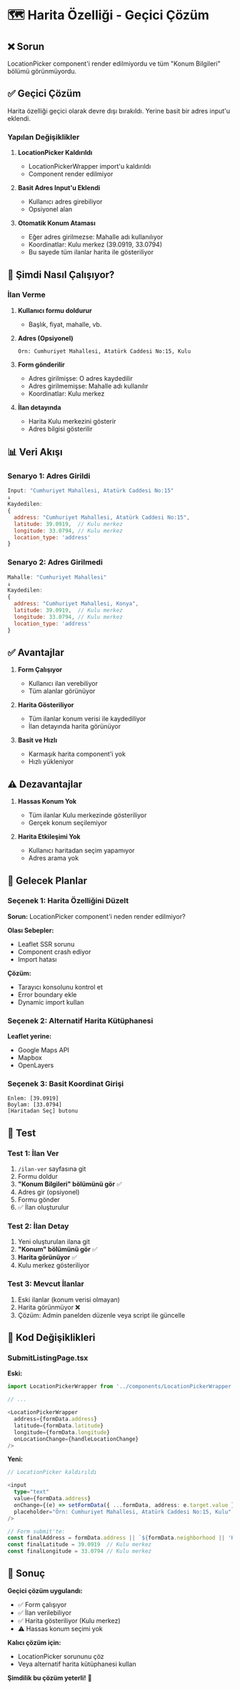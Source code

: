 # 🗺️ Harita Özelliği - Geçici Çözüm

## ❌ Sorun

LocationPicker component'i render edilmiyordu ve tüm "Konum Bilgileri" bölümü görünmüyordu.

## ✅ Geçici Çözüm

Harita özelliği geçici olarak devre dışı bırakıldı. Yerine basit bir adres input'u eklendi.

### Yapılan Değişiklikler

1. **LocationPicker Kaldırıldı**
   - LocationPickerWrapper import'u kaldırıldı
   - Component render edilmiyor

2. **Basit Adres Input'u Eklendi**
   - Kullanıcı adres girebiliyor
   - Opsiyonel alan

3. **Otomatik Konum Ataması**
   - Eğer adres girilmezse: Mahalle adı kullanılıyor
   - Koordinatlar: Kulu merkez (39.0919, 33.0794)
   - Bu sayede tüm ilanlar harita ile gösteriliyor

## 🎯 Şimdi Nasıl Çalışıyor?

### İlan Verme

1. **Kullanıcı formu doldurur**
   - Başlık, fiyat, mahalle, vb.

2. **Adres (Opsiyonel)**
   ```
   Örn: Cumhuriyet Mahallesi, Atatürk Caddesi No:15, Kulu
   ```

3. **Form gönderilir**
   - Adres girilmişse: O adres kaydedilir
   - Adres girilmemişse: Mahalle adı kullanılır
   - Koordinatlar: Kulu merkez

4. **İlan detayında**
   - Harita Kulu merkezini gösterir
   - Adres bilgisi gösterilir

## 📊 Veri Akışı

### Senaryo 1: Adres Girildi
```javascript
Input: "Cumhuriyet Mahallesi, Atatürk Caddesi No:15"
↓
Kaydedilen:
{
  address: "Cumhuriyet Mahallesi, Atatürk Caddesi No:15",
  latitude: 39.0919,  // Kulu merkez
  longitude: 33.0794, // Kulu merkez
  location_type: 'address'
}
```

### Senaryo 2: Adres Girilmedi
```javascript
Mahalle: "Cumhuriyet Mahallesi"
↓
Kaydedilen:
{
  address: "Cumhuriyet Mahallesi, Konya",
  latitude: 39.0919,  // Kulu merkez
  longitude: 33.0794, // Kulu merkez
  location_type: 'address'
}
```

## ✅ Avantajlar

1. **Form Çalışıyor**
   - Kullanıcı ilan verebiliyor
   - Tüm alanlar görünüyor

2. **Harita Gösteriliyor**
   - Tüm ilanlar konum verisi ile kaydediliyor
   - İlan detayında harita görünüyor

3. **Basit ve Hızlı**
   - Karmaşık harita component'i yok
   - Hızlı yükleniyor

## ⚠️ Dezavantajlar

1. **Hassas Konum Yok**
   - Tüm ilanlar Kulu merkezinde gösteriliyor
   - Gerçek konum seçilemiyor

2. **Harita Etkileşimi Yok**
   - Kullanıcı haritadan seçim yapamıyor
   - Adres arama yok

## 🔮 Gelecek Planlar

### Seçenek 1: Harita Özelliğini Düzelt

**Sorun:** LocationPicker component'i neden render edilmiyor?

**Olası Sebepler:**
- Leaflet SSR sorunu
- Component crash ediyor
- Import hatası

**Çözüm:**
- Tarayıcı konsolunu kontrol et
- Error boundary ekle
- Dynamic import kullan

### Seçenek 2: Alternatif Harita Kütüphanesi

**Leaflet yerine:**
- Google Maps API
- Mapbox
- OpenLayers

### Seçenek 3: Basit Koordinat Girişi

```
Enlem: [39.0919]
Boylam: [33.0794]
[Haritadan Seç] butonu
```

## 🧪 Test

### Test 1: İlan Ver

1. `/ilan-ver` sayfasına git
2. Formu doldur
3. **"Konum Bilgileri" bölümünü gör** ✅
4. Adres gir (opsiyonel)
5. Formu gönder
6. ✅ İlan oluşturulur

### Test 2: İlan Detay

1. Yeni oluşturulan ilana git
2. **"Konum" bölümünü gör** ✅
3. **Harita görünüyor** ✅
4. Kulu merkez gösteriliyor

### Test 3: Mevcut İlanlar

1. Eski ilanlar (konum verisi olmayan)
2. Harita görünmüyor ❌
3. Çözüm: Admin panelden düzenle veya script ile güncelle

## 📝 Kod Değişiklikleri

### SubmitListingPage.tsx

**Eski:**
```typescript
import LocationPickerWrapper from '../components/LocationPickerWrapper'

// ...

<LocationPickerWrapper
  address={formData.address}
  latitude={formData.latitude}
  longitude={formData.longitude}
  onLocationChange={handleLocationChange}
/>
```

**Yeni:**
```typescript
// LocationPicker kaldırıldı

<input
  type="text"
  value={formData.address}
  onChange={(e) => setFormData({ ...formData, address: e.target.value })}
  placeholder="Örn: Cumhuriyet Mahallesi, Atatürk Caddesi No:15, Kulu"
/>

// Form submit'te:
const finalAddress = formData.address || `${formData.neighborhood || 'Kulu'}, Konya`
const finalLatitude = 39.0919  // Kulu merkez
const finalLongitude = 33.0794 // Kulu merkez
```

## 🎉 Sonuç

**Geçici çözüm uygulandı:**
- ✅ Form çalışıyor
- ✅ İlan verilebiliyor
- ✅ Harita gösteriliyor (Kulu merkez)
- ⚠️ Hassas konum seçimi yok

**Kalıcı çözüm için:**
- LocationPicker sorununu çöz
- Veya alternatif harita kütüphanesi kullan

**Şimdilik bu çözüm yeterli!** 🚀
